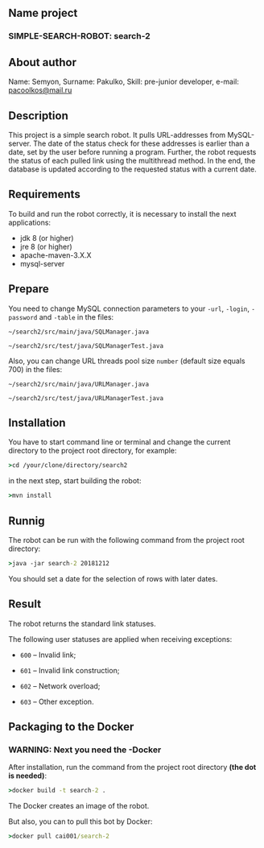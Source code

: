 ## Name project
### <b>SIMPLE-SEARCH-ROBOT: search-2</b>
## About author
Name: Semyon, Surname: Pakulko, Skill: pre-junior developer, e-mail: pacoolkos@mail.ru
## Description
This project is a simple search robot. It pulls URL-addresses from MySQL-server.
The date of the status check for these addresses is earlier than a date, set by the user before running a program.
Further, the robot requests the status of each pulled link using the multithread method.
In the end, the database is updated according to the requested status with a current date.
## Requirements
To build and run the robot correctly, it is necessary to install the next applications:
- jdk 8 (or higher)
- jre 8 (or higher)
- apache-maven-3.X.X
- mysql-server
## Prepare
You need to change MySQL connection parameters to your `-url`, `-login`, `-password` and `-table` in the files:
```
~/search2/src/main/java/SQLManager.java

~/search2/src/test/java/SQLManagerTest.java
```
Also, you can change URL threads pool size `number` (default size equals 700) in the files:
```
~/search2/src/main/java/URLManager.java

~/search2/src/test/java/URLManagerTest.java
```
## Installation

You have to start command line or terminal
and change the current directory to the project root directory, for example:
```cmd
>cd /your/clone/directory/search2
```
in the next step, start building the robot:
```cmd
>mvn install
```
## Runnig

The robot can be run with the following command from the project root directory:
```cmd
>java -jar search-2 20181212
```
You should set a date for the selection of rows with later dates.

## Result

The robot returns the standard link statuses.

The following user statuses are applied when receiving exceptions:

- `600` – Invalid link;

- `601` – Invalid link construction;

- `602` – Network overload;

- `603` – Other exception.

## Packaging to the Docker

### WARNING: Next you need the -Docker

After installation, run the command from the project root directory <b>(the dot is needed)</b>:
```cmd
>docker build -t search-2 .
```

The Docker creates an image of the robot.

But also, you can to pull this bot by Docker:
```cmd
>docker pull cai001/search-2
```
